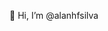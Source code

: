 👋 Hi, I’m @alanhfsilva
<!---
alanhfsilva/alanhfsilva is a ✨ special ✨ repository because its `README.md` (this file) appears on your GitHub profile.
You can click the Preview link to take a look at your changes.
--->
